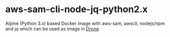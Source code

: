 # aws-sam-cli-node-jq-python2.x
Alpine (Python 3.x) based Docker image with aws-sam, awscli, nodejs/npm and jq which can be used as image in [Drone](https://drone.io/)
